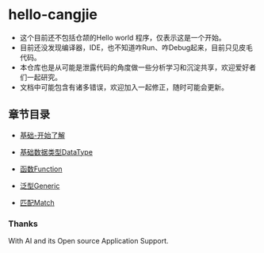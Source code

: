# hello-cangjie

- 这个目前还不包括仓颉的Hello world 程序，仅表示这是一个开始。
- 目前还没发现编译器，IDE，也不知道咋Run、咋Debug起来，目前只见皮毛代码。
- 本仓库也是从可能是泄露代码的角度做一些分析学习和沉淀共享，欢迎爱好者们一起研究。
- 文档中可能包含有诸多错误，欢迎加入一起修正，随时可能会更新。


## 章节目录

- [基础-开始了解](./docs/basic.md) 

- [基础数据类型DataType](./docs/data-type.md)

- [函数Function](./docs/data-type.md)

- [泛型Generic](./docs/generic.md)

- [匹配Match](./docs/match.md)


### Thanks 

With AI and its Open source Application Support.
